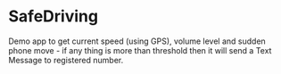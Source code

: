 # SafeDriving
Demo app to get current speed (using GPS), volume level and sudden phone move - if any thing is more than threshold then it will send a Text Message to registered number.
